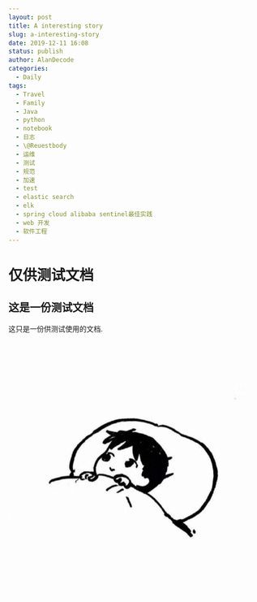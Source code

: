 ```yaml
---
layout: post
title: A interesting story
slug: a-interesting-story
date: 2019-12-11 16:08
status: publish
author: AlanDecode
categories: 
  - Daily
tags: 
  - Travel
  - Family
  - Java
  - python
  - notebook
  - 日志
  - \@Reuestbody
  - 运维
  - 测试
  - 规范
  - 加速
  - test
  - elastic search
  - elk
  - spring cloud alibaba sentinel最佳实践
  - web 开发
  - 软件工程
---
```

# 仅供测试文档
## 这是一份测试文档
这只是一份供测试使用的文档.

![躺在床上的小男孩](仅供测试文档.assets/躺在床上的小男孩.jpg)


